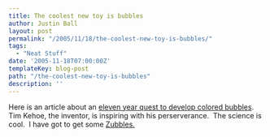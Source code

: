 ```yaml
---
title: The coolest new toy is bubbles
author: Justin Ball
layout: post
permalink: "/2005/11/18/the-coolest-new-toy-is-bubbles/"
tags:
  - "Neat Stuff"
date: '2005-11-18T07:00:00Z'
templateKey: blog-post
path: "/the-coolest-new-toy-is-bubbles"
description: ''
---
```


Here is an article about an [eleven year quest to develop colored bubbles][1]. 
Tim Kehoe, the inventor, is inspiring with his perserverance.  The
science is cool.  I have got to get some [Zubbles.][2]



 [1]: http://www.popsci.com/popsci/science/0a03b5108e097010vgnvcm1000004eecbccdrcrd.html
 [2]: http://www.zubbles.com/index.asp
